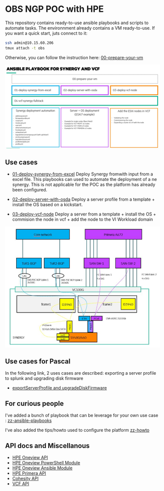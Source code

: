 # OBS NGP POC with HPE

This repository contains ready-to-use ansible playbooks and scripts to automate tasks.
The environnment already contains a VM ready-to-use. If you want a quick start, juts connect to it:
```bash
ssh admin@10.15.60.206
tmux attach -t obs
```
Otherwise, you can follow the instruction here: [00-prepare-your-vm](00-prepare-your-vm/README.md)

![ansible-playbooks-use-cases](images/ansible-playbook.jpg)

## Use cases
- [01-deploy-synergy-from-excel](01-deploy-synergy-from-excel/README.md)
Deploy Synergy fromwith input from a excel file. This playbooks can used to automate the deployment of a ne synergy. This is not applicable for the POC as the platform has already been configured. 

- [02-deploy-server-with-osda](02-deploy-server-with-osda/README.md)
Deploy a server profile from a template + install the OS based on a kickstart.

- [03-deploy-vcf-node](03-deploy-vcf-node/README.md)
Deploy a server from a template + install the OS + commision the node in vcf + add the node to the VI Workload domain

![General workflow](images/general-workflow.png)

## Use cases for Pascal
In the following link, 2 uses cases are described: exporting a server profile to splunk and upgrading disk firmware
- [exportServerProfile and upgradeDiskFirmware](pascal/README.md)

## For curious people
I've added a bunch of playbook that can be leverage for your own use case :
[zz-ansible-playbooks](https://github.com/tdovan/OBS-NGP-POC/tree/master/zz-ansible-playbooks)

I've also added the tips/howto used to configure the platform [zz-howto](https://github.com/tdovan/OBS-NGP-POC/tree/master/zz-howto)

## API docs and Miscellanous

- [HPE Oneview API](https://techlibrary.hpe.com/docs/enterprise/servers/oneview5.2/cicf-api/en/index.html)
- [HPE Oneview PowerShell Module](https://hpe-docs.gitbook.io/posh-hpeoneview/cmdlets/v5.20)
- [HPE Oneview Ansible Module](https://github.com/HewlettPackard/oneview-ansible)
- [HPE Primera API](https://support.hpe.com/hpesc/public/docDisplay?docLocale=en_US&docId=emr_na-a00088912en_us)
- [Cohesity API](https://developer.cohesity.com/apidocs-641.html#/rest)
- [VCF API](https://code.vmware.com/apis/921/vmware-cloud-foundation)
